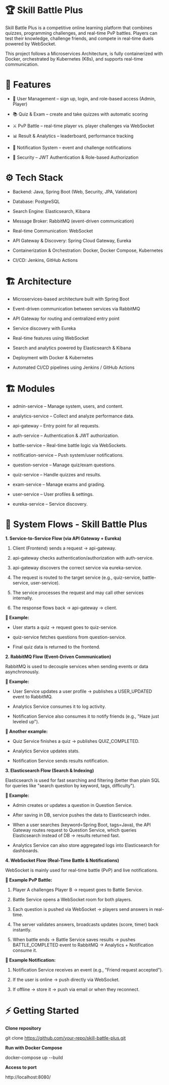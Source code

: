 # 🏆 Skill Battle Plus
Skill Battle Plus is a competitive online learning platform that combines quizzes, programming challenges, and real-time PvP battles.
Players can test their knowledge, challenge friends, and compete in real-time duels powered by WebSocket.

This project follows a Microservices Architecture, is fully containerized with Docker, orchestrated by Kubernetes (K8s), and supports real-time communication.

# 🚀 Features
- 👤 User Management – sign up, login, and role-based access (Admin, Player)

- 📚 Quiz & Exam – create and take quizzes with automatic scoring

- ⚔️ PvP Battle – real-time player vs. player challenges via WebSocket

- 📊 Result & Analytics – leaderboard, performance tracking

- 🔔 Notification System – event and challenge notifications

- 🔐 Security – JWT Authentication & Role-based Authorization

#  ⚙️ Tech Stack

- Backend: Java, Spring Boot (Web, Security, JPA, Validation)

- Database: PostgreSQL

- Search Engine: Elasticsearch, Kibana

- Message Broker: RabbitMQ (event-driven communication)

- Real-time Communication: WebSocket

- API Gateway & Discovery: Spring Cloud Gateway, Eureka

- Containerization & Orchestration: Docker, Docker Compose, Kubernetes

- CI/CD: Jenkins, GitHub Actions

# 🏗️ Architecture

- Microservices-based architecture built with Spring Boot

- Event-driven communication between services via RabbitMQ

- API Gateway for routing and centralized entry point

- Service discovery with Eureka

- Real-time features using WebSocket

- Search and analytics powered by Elasticsearch & Kibana

- Deployment with Docker & Kubernetes

- Automated CI/CD pipelines using Jenkins / GitHub Actions

# 🏗️ Modules

- admin-service – Manage system, users, and content.

- analytics-service – Collect and analyze performance data.

- api-gateway – Entry point for all requests.

- auth-service – Authentication & JWT authorization.

- battle-service – Real-time battle logic via WebSockets.

- notification-service – Push system/user notifications.

- question-service – Manage quiz/exam questions.

- quiz-service – Handle quizzes and results.

- exam-service – Manage exams and grading.

- user-service – User profiles & settings.

- eureka-service – Service discovery.

# 🔄 System Flows - Skill Battle Plus
**1. Service-to-Service Flow (via API Gateway + Eureka)**

1. Client (Frontend) sends a request → api-gateway.

2. api-gateway checks authentication/authorization with auth-service.

3. api-gateway discovers the correct service via eureka-service.

4. The request is routed to the target service (e.g., quiz-service, battle-service, user-service).

5. The service processes the request and may call other services internally.

6. The response flows back → api-gateway → client.

**📌 Example:**

- User starts a quiz → request goes to quiz-service.

- quiz-service fetches questions from question-service.

- Final quiz data is returned to the frontend.

**2. RabbitMQ Flow (Event-Driven Communication)**

RabbitMQ is used to decouple services when sending events or data asynchronously.

**📌 Example:**

- User Service updates a user profile → publishes a USER_UPDATED event to RabbitMQ.

- Analytics Service consumes it to log activity.

- Notification Service also consumes it to notify friends (e.g., "Haze just leveled up").

**📌 Another example:**

- Quiz Service finishes a quiz → publishes QUIZ_COMPLETED.

- Analytics Service updates stats.

- Notification Service sends results notification.

**3. Elasticsearch Flow (Search & Indexing)**

Elasticsearch is used for fast searching and filtering (better than plain SQL for queries like "search question by keyword, tags, difficulty").

**📌 Example:**

- Admin creates or updates a question in Question Service.

- After saving in DB, service pushes the data to Elasticsearch index.

- When a user searches (keyword=Spring Boot, tags=Java), the API Gateway routes request to Question Service, which queries Elasticsearch instead of DB → results returned fast.

- Analytics Service can also store aggregated logs into Elasticsearch for dashboards.

**4. WebSocket Flow (Real-Time Battle & Notifications)**

WebSocket is mainly used for real-time battle (PvP) and live notifications.

**📌 Example PvP Battle:**

1. Player A challenges Player B → request goes to Battle Service.

2. Battle Service opens a WebSocket room for both players.

3. Each question is pushed via WebSocket → players send answers in real-time.

4. The server validates answers, broadcasts updates (score, timer) back instantly.

5. When battle ends → Battle Service saves results → pushes BATTLE_COMPLETED event to RabbitMQ → Analytics + Notification consume it.

**📌 Example Notification:**

1. Notification Service receives an event (e.g., "Friend request accepted").

2. If the user is online → push directly via WebSocket.

3. If offline → store it → push via email or when they reconnect.

# ⚡ Getting Started

**Clone repository**

git clone https://github.com/your-repo/skill-battle-plus.git

**Run with Docker Compose**

docker-compose up --build

**Access to port**

http://localhost:8080/
